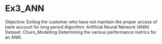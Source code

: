 # Ex3_ANN
Objective: Exiting the customer who have not maintain the proper access of bank account for long period
Algorithm: Artificial Neural Network (ANN)
Dataset: Churn_Modelling
Determining the various performance metrics for an ANN.
